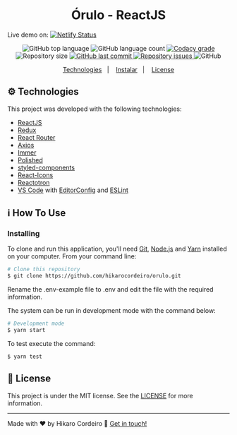 <h1 align="center">
    Órulo - ReactJS
</h1>

Live demo on: [![Netlify Status](https://api.netlify.com/api/v1/badges/65bd902e-a6d7-4360-955a-8e11c5c0969a/deploy-status)](https://app.netlify.com/sites/orulo/deploys)

<p align="center">
  <img alt="GitHub top language" src="https://img.shields.io/github/languages/top/hikarocordeiro/orulo.svg">

  <img alt="GitHub language count" src="https://img.shields.io/github/languages/count/hikarocordeiro/orulo.svg">

  <a href="https://www.codacy.com/manual/hikarocordeiro/orulo?utm_source=github.com&utm_medium=referral&utm_content=hikarocordeiro/orulo&utm_campaign=Badge_Grade_Dashboard">
    <img alt="Codacy grade" src="https://img.shields.io/codacy/grade/c2bd2a2808ba448fb8e71f64a119ad29.svg">
  </a>

  <img alt="Repository size" src="https://img.shields.io/github/repo-size/hikarocordeiro/orulo">
  <a href="https://github.com/hikarocordeiro/orulo/commits/master">
    <img alt="GitHub last commit" src="https://img.shields.io/github/last-commit/hikarocordeiro/orulo.svg">
  </a>

  <a href="https://github.com/hikarocordeiro/orulo/issues">
    <img alt="Repository issues" src="https://img.shields.io/github/issues/hikarocordeiro/orulo.svg">
  </a>

  <img alt="GitHub" src="https://img.shields.io/github/license/hikarocordeiro/orulo.svg">
</p>

<p align="center">
  <a href="#gear-technologies">Technologies</a>&nbsp;&nbsp;&nbsp;|&nbsp;&nbsp;&nbsp;
  <a href="#information_source-how-to-use">Instalar</a>&nbsp;&nbsp;&nbsp;|&nbsp;&nbsp;&nbsp;
  <a href="#memo-license">License</a>
</p>

## :gear: Technologies

This project was developed with the following technologies:

-  [ReactJS](https://reactjs.org/)
-  [Redux](https://redux.js.org/)
-  [React Router](https://github.com/ReactTraining/react-router)
-  [Axios](https://github.com/axios/axios)
-  [Immer](https://github.com/immerjs/immer)
-  [Polished](https://polished.js.org/)
-  [styled-components](https://www.styled-components.com/)
-  [React-Icons](https://react-icons.netlify.com/)
-  [Reactotron](https://infinite.red/reactotron)
-  [VS Code][vc] with [EditorConfig][vceditconfig] and [ESLint][vceslint]

## :information_source: How To Use

### Installing

To clone and run this application, you'll need [Git](https://git-scm.com), [Node.js][nodejs] and [Yarn][yarn] installed on your computer. From your command line:

```bash
# Clone this repository
$ git clone https://github.com/hikarocordeiro/orulo.git
```

Rename the .env-example file to .env and edit the file with the required information.

The system can be run in development mode with the command below:
```bash
# Development mode
$ yarn start
```

To test execute the command:
```bash
$ yarn test
```

## :memo: License
This project is under the MIT license. See the [LICENSE](https://github.com/hikarocordeiro/orulo/blob/master/LICENSE) for more information.

---

Made with ♥ by Hikaro Cordeiro :wave: [Get in touch!](https://www.linkedin.com/in/hikaro-cordeiro/)

[nodejs]: https://nodejs.org/
[yarn]: https://yarnpkg.com/
[vc]: https://code.visualstudio.com/
[vceditconfig]: https://marketplace.visualstudio.com/items?itemName=EditorConfig.EditorConfig
[vceslint]: https://marketplace.visualstudio.com/items?itemName=dbaeumer.vscode-eslint
